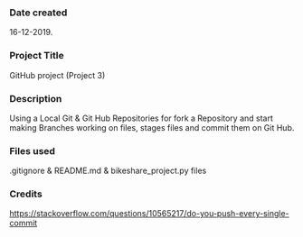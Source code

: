 ### Date created
16-12-2019.

### Project Title
GitHub project (Project 3)

### Description
Using a Local Git & Git Hub Repositories for fork a Repository and start making Branches working on files, stages files and commit them on Git Hub.

### Files used
.gitignore & README.md & bikeshare_project.py files 

### Credits
https://stackoverflow.com/questions/10565217/do-you-push-every-single-commit


